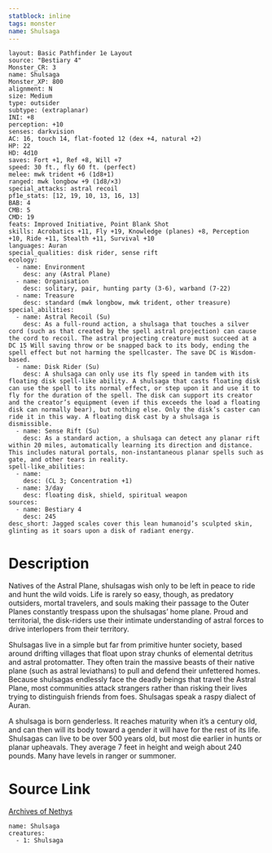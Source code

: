 ```yaml
---
statblock: inline
tags: monster
name: Shulsaga
---
```

```statblock
layout: Basic Pathfinder 1e Layout
source: "Bestiary 4"
Monster_CR: 3
name: Shulsaga
Monster_XP: 800
alignment: N
size: Medium
type: outsider
subtype: (extraplanar)
INI: +8
perception: +10
senses: darkvision
AC: 16, touch 14, flat-footed 12 (dex +4, natural +2)
HP: 22
HD: 4d10
saves: Fort +1, Ref +8, Will +7
speed: 30 ft., fly 60 ft. (perfect)
melee: mwk trident +6 (1d8+1)
ranged: mwk longbow +9 (1d8/×3)
special_attacks: astral recoil
pf1e_stats: [12, 19, 10, 13, 16, 13]
BAB: 4
CMB: 5
CMD: 19
feats: Improved Initiative, Point Blank Shot
skills: Acrobatics +11, Fly +19, Knowledge (planes) +8, Perception +10, Ride +11, Stealth +11, Survival +10
languages: Auran
special_qualities: disk rider, sense rift
ecology:
  - name: Environment
    desc: any (Astral Plane)
  - name: Organisation
    desc: solitary, pair, hunting party (3-6), warband (7-22)
  - name: Treasure
    desc: standard (mwk longbow, mwk trident, other treasure)
special_abilities:
  - name: Astral Recoil (Su)
    desc: As a full-round action, a shulsaga that touches a silver cord (such as that created by the spell astral projection) can cause the cord to recoil. The astral projecting creature must succeed at a DC 15 Will saving throw or be snapped back to its body, ending the spell effect but not harming the spellcaster. The save DC is Wisdom-based.
  - name: Disk Rider (Su)
    desc: A shulsaga can only use its fly speed in tandem with its floating disk spell-like ability. A shulsaga that casts floating disk can use the spell to its normal effect, or step upon it and use it to fly for the duration of the spell. The disk can support its creator and the creator’s equipment (even if this exceeds the load a floating disk can normally bear), but nothing else. Only the disk’s caster can ride it in this way. A floating disk cast by a shulsaga is dismissible.
  - name: Sense Rift (Su)
    desc: As a standard action, a shulsaga can detect any planar rift within 20 miles, automatically learning its direction and distance. This includes natural portals, non-instantaneous planar spells such as gate, and other tears in reality.
spell-like_abilities:
  - name:
    desc: (CL 3; Concentration +1)
  - name: 3/day
    desc: floating disk, shield, spiritual weapon
sources:
  - name: Bestiary 4
    desc: 245
desc_short: Jagged scales cover this lean humanoid’s sculpted skin, glinting as it soars upon a disk of radiant energy.
```
# Description
Natives of the Astral Plane, shulsagas wish only to be left in peace to ride and hunt the wild voids. Life is rarely so easy, though, as predatory outsiders, mortal travelers, and souls making their passage to the Outer Planes constantly trespass upon the shulsagas’ home plane. Proud and territorial, the disk-riders use their intimate understanding of astral forces to drive interlopers from their territory.

Shulsagas live in a simple but far from primitive hunter society, based around drifting villages that float upon stray chunks of elemental detritus and astral protomatter. They often train the massive beasts of their native plane (such as astral leviathans) to pull and defend their unfettered homes. Because shulsagas endlessly face the deadly beings that travel the Astral Plane, most communities attack strangers rather than risking their lives trying to distinguish friends from foes. Shulsagas speak a raspy dialect of Auran.

A shulsaga is born genderless. It reaches maturity when it’s a century old, and can then will its body toward a gender it will have for the rest of its life. Shulsagas can live to be over 500 years old, but most die earlier in hunts or planar upheavals. They average 7 feet in height and weigh about 240 pounds. Many have levels in ranger or summoner.
# Source Link
[Archives of Nethys](https://aonprd.com/MonsterDisplay.aspx?ItemName=Shulsaga)
```encounter-table
name: Shulsaga
creatures:
  - 1: Shulsaga
```
